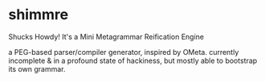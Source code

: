 # shimmre

Shucks Howdy! It's a Mini Metagrammar Reification Engine

a PEG-based parser/compiler generator, inspired by OMeta. currently incomplete &
in a profound state of hackiness, but mostly able to bootstrap its own grammar.

